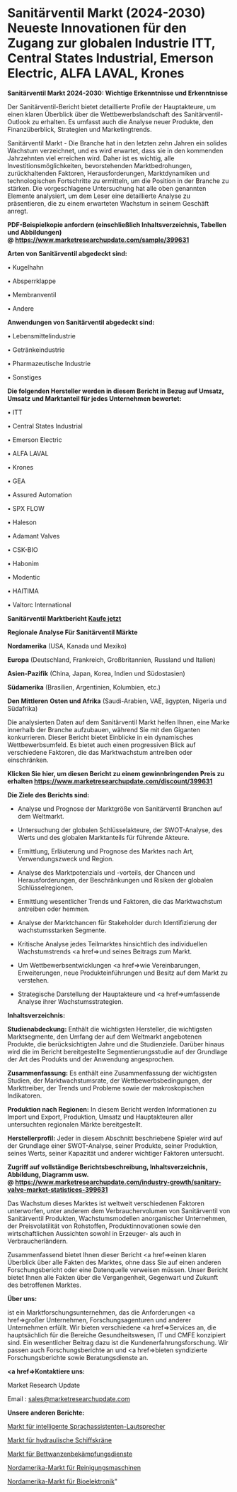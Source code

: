 # Sanitärventil Markt (2024-2030) Neueste Innovationen für den Zugang zur globalen Industrie ITT, Central States Industrial, Emerson Electric, ALFA LAVAL, Krones

<strong>Sanitärventil Markt 2024-2030: Wichtige Erkenntnisse und Erkenntnisse</strong>

Der Sanitärventil-Bericht bietet detaillierte Profile der Hauptakteure, um einen klaren Überblick über die Wettbewerbslandschaft des Sanitärventil-Outlook zu erhalten. Es umfasst auch die Analyse neuer Produkte, den Finanzüberblick, Strategien und Marketingtrends.

Sanitärventil Markt - Die Branche hat in den letzten zehn Jahren ein solides Wachstum verzeichnet, und es wird erwartet, dass sie in den kommenden Jahrzehnten viel erreichen wird. Daher ist es wichtig, alle Investitionsmöglichkeiten, bevorstehenden Marktbedrohungen, zurückhaltenden Faktoren, Herausforderungen, Marktdynamiken und technologischen Fortschritte zu ermitteln, um die Position in der Branche zu stärken. Die vorgeschlagene Untersuchung hat alle oben genannten Elemente analysiert, um dem Leser eine detaillierte Analyse zu präsentieren, die zu einem erwarteten Wachstum in seinem Geschäft anregt.

<strong><b>PDF-Beispielkopie anfordern (einschließlich Inhaltsverzeichnis, Tabellen und Abbildungen) @ </b></strong><strong><a href=https://www.marketresearchupdate.com/sample/399631><strong>https://www.marketresearchupdate.com/sample/399631</u></a></strong></strong>

<strong>Arten von Sanitärventil abgedeckt sind:</strong>

• Kugelhahn

• Absperrklappe

• Membranventil

• Andere

<strong>Anwendungen von Sanitärventil abgedeckt sind:</strong>

• Lebensmittelindustrie

• Getränkeindustrie

• Pharmazeutische Industrie

• Sonstiges

<strong>Die folgenden Hersteller werden in diesem Bericht in Bezug auf Umsatz, Umsatz und Marktanteil für jedes Unternehmen bewertet:</strong>

• ITT

• Central States Industrial

• Emerson Electric

• ALFA LAVAL

• Krones

• GEA

• Assured Automation

• SPX FLOW

• Haleson

• Adamant Valves

• CSK-BIO

• Habonim

• Modentic

• HAITIMA

• Valtorc International

<strong>Sanitärventil Marktbericht <a href=https://www.marketresearchupdate.com/buynow/399631>Kaufe jetzt</a></strong>

<strong>Regionale Analyse Für Sanitärventil Märkte</strong>

<strong>Nordamerika</strong> (USA, Kanada und Mexiko)

<strong>Europa</strong> (Deutschland, Frankreich, Großbritannien, Russland und Italien)

<strong>Asien-Pazifik</strong> (China, Japan, Korea, Indien und Südostasien)

<strong>Südamerika</strong> (Brasilien, Argentinien, Kolumbien, etc.)

<strong>Den Mittleren</strong> <strong>Osten und Afrika</strong> (Saudi-Arabien, VAE, ägypten, Nigeria und Südafrika)

Die analysierten Daten auf dem Sanitärventil Markt helfen Ihnen, eine Marke innerhalb der Branche aufzubauen, während Sie mit den Giganten konkurrieren. Dieser Bericht bietet Einblicke in ein dynamisches Wettbewerbsumfeld. Es bietet auch einen progressiven Blick auf verschiedene Faktoren, die das Marktwachstum antreiben oder einschränken.

<strong>Klicken Sie hier, um diesen Bericht zu einem gewinnbringenden Preis zu erhalten
</strong><strong><a href=https://www.marketresearchupdate.com/discount/399631>https://www.marketresearchupdate.com/discount/399631</b></u></strong></a>

<strong>Die Ziele des Berichts sind:</strong>

- Analyse und Prognose der Marktgröße von Sanitärventil Branchen auf dem Weltmarkt.

- Untersuchung der globalen Schlüsselakteure, der SWOT-Analyse, des Werts und des globalen Marktanteils für führende Akteure.

- Ermittlung, Erläuterung und Prognose des Marktes nach Art, Verwendungszweck und Region.

- Analyse des Marktpotenzials und -vorteils, der Chancen und Herausforderungen, der Beschränkungen und Risiken der globalen Schlüsselregionen.

- Ermittlung wesentlicher Trends und Faktoren, die das Marktwachstum antreiben oder hemmen.

- Analyse der Marktchancen für Stakeholder durch Identifizierung der wachstumsstarken Segmente.

- Kritische Analyse jedes Teilmarktes hinsichtlich des individuellen Wachstumstrends <a href=>und</a> seines Beitrags zum Markt.

- Um Wettbewerbsentwicklungen <a href=>wie</a> Vereinbarungen, Erweiterungen, neue Produkteinführungen und Besitz auf dem Markt zu verstehen.

- Strategische Darstellung der Hauptakteure und <a href=>umfas</a>sende Analyse ihrer Wachstumsstrategien.

<strong>Inhaltsverzeichnis:</strong>

<strong>Studienabdeckung:</strong> Enthält die wichtigsten Hersteller, die wichtigsten Marktsegmente, den Umfang der auf dem Weltmarkt angebotenen Produkte, die berücksichtigten Jahre und die Studienziele. Darüber hinaus wird die im Bericht bereitgestellte Segmentierungsstudie auf der Grundlage der Art des Produkts und der Anwendung angesprochen.

<strong>Zusammenfassung:</strong> Es enthält eine Zusammenfassung der wichtigsten Studien, der Marktwachstumsrate, der Wettbewerbsbedingungen, der Markttreiber, der Trends und Probleme sowie der makroskopischen Indikatoren.

<strong>Produktion nach Regionen:</strong> In diesem Bericht werden Informationen zu Import und Export, Produktion, Umsatz und Hauptakteuren aller untersuchten regionalen Märkte bereitgestellt.

<strong>Herstellerprofil:</strong> Jeder in diesem Abschnitt beschriebene Spieler wird auf der Grundlage einer SWOT-Analyse, seiner Produkte, seiner Produktion, seines Werts, seiner Kapazität und anderer wichtiger Faktoren untersucht.

<strong><b>Zugriff auf vollständige Berichtsbeschreibung, Inhaltsverzeichnis, Abbildung, Diagramm usw. @ </b></strong><strong><a href=https://www.marketresearchupdate.com/industry-growth/sanitary-valve-market-statistices-399631>https://www.marketresearchupdate.com/industry-growth/sanitary-valve-market-statistices-399631</a></strong>

Das Wachstum dieses Marktes ist weltweit verschiedenen Faktoren unterworfen, unter anderem dem Verbrauchervolumen von Sanitärventil von Sanitärventil Produkten, Wachstumsmodellen anorganischer Unternehmen, der Preisvolatilität von Rohstoffen, Produktinnovationen sowie den wirtschaftlichen Aussichten sowohl in Erzeuger- als auch in Verbraucherländern.

Zusammenfassend bietet Ihnen dieser Bericht <a href=>einen</a> klaren Überblick über alle Fakten des Marktes, ohne dass Sie auf einen anderen Forschungsbericht oder eine Datenquelle verweisen müssen. Unser Bericht bietet Ihnen alle Fakten über die Vergangenheit, Gegenwart und Zukunft des betroffenen Marktes.

<strong>Über uns:</strong>

 ist ein Marktforschungsunternehmen, das die Anforderungen <a href=>großer</a> Unternehmen, Forschungsagenturen und anderer Unternehmen erfüllt. Wir bieten verschiedene <a href=>Services</a> an, die hauptsächlich für die Bereiche Gesundheitswesen, IT und CMFE konzipiert sind. Ein wesentlicher Beitrag dazu ist die Kundenerfahrungsforschung. Wir passen auch Forschungsberichte an und <a href=>bieten</a> syndizierte Forschungsberichte sowie Beratungsdienste an.

<strong><a href=>Kontaktiere uns:</a></strong>

Market Research Update

Email : sales@marketresearchupdate.com

<strong>Unsere anderen Berichte:</strong>

<a href=https://www.linkedin.com/pulse/smart-voice-assistant-speaker-market-analysis-understanding>Markt für intelligente Sprachassistenten-Lautsprecher</a>

<a href=https://www.linkedin.com/pulse/hydraulic-marine-cranes-market-size-analysis-leading-manufacturers>Markt für hydraulische Schiffskräne</a>

<a href=https://www.linkedin.com/pulse/bed-bug-control-services-market-2023>Markt für Bettwanzenbekämpfungsdienste</a>

<a href=https://www.linkedin.com/pulse/north-america-cleaning-equipment-machines-market>Nordamerika-Markt für Reinigungsmaschinen</a>

<a href=https://www.linkedin.com/pulse/north-america-bio-electronic-market-analysis>Nordamerika-Markt für Bioelektronik</a>"
